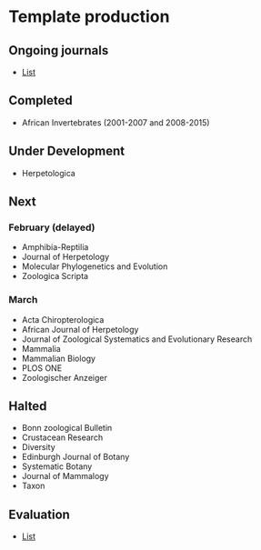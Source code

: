 # Template production

## Ongoing journals
* [List](https://docs.google.com/spreadsheets/d/1KDdmrWu9JSDwUJLUI-N3o3YJOszPVZz07p1Y5NqrT6I/edit#gid=0)

## Completed
- African Invertebrates (2001-2007 and 2008-2015)

## Under Development
- Herpetologica


## Next
### February (delayed)
- Amphibia-Reptilia
- Journal of Herpetology
- Molecular Phylogenetics and Evolution
- Zoologica Scripta

### March
- Acta Chiropterologica
- African Journal of Herpetology
- Journal of Zoological Systematics and Evolutionary Research
- Mammalia
- Mammalian Biology
- PLOS ONE
- Zoologischer Anzeiger

## Halted
- Bonn zoological Bulletin
- Crustacean Research
- Diversity
- Edinburgh Journal of Botany
- Systematic Botany
- Journal of Mammalogy
- Taxon

## Evaluation
* [List](https://docs.google.com/spreadsheets/d/19CHlSuGymuGDKcHO6P9iboozEZ8a5tzt_TNmeZVzjTs/edit#gid=0)
